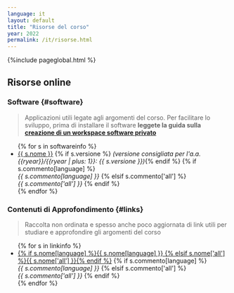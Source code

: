 ```yaml
---
language: it
layout: default
title: "Risorse del corso"
year: 2022
permalink: /it/risorse.html
---
```


{%include pageglobal.html %}


## Risorse online

### Software  {#software}

> Applicazioni utili legate agli argomenti del corso. Per facilitare lo sviluppo, prima di installare il software **leggete la guida sulla [creazione di un workspace software privato](/it/workspace)**

<ul>
{% for s in softwareinfo %}<li> 
<a href="{{ s.url }}">{{ s.nome }}</a>
{% if s.versione %}  <em>(versione consigliata per l'a.a. {{ryear}}/{{ryear | plus: 1}}: {{ s.versione }})</em>{% endif %}
{% if s.commento[language] %}   <br/><em>{{ s.commento[language] }}</em>
{% elsif s.commento['all'] %}   <br/><em>{{ s.commento['all'] }}</em> 
{% endif %}</li>{% endfor %}
</ul>

### Contenuti di Approfondimento {#links}

> Raccolta non ordinata e spesso anche poco aggiornata di link utili per studiare e approfondire gli argomenti del corso

<ul>
{% for s in linkinfo %}<li> 
<a href="{{ s.url }}">{% if s.nome[language] %}{{ s.nome[language] }}
{% elsif s.nome['all'] %}{{ s.nome['all'] }}{% endif %}</a>
{% if s.commento[language] %}   <br/><em>{{ s.commento[language] }}</em>
{% elsif s.commento['all'] %}   <br/><em>{{ s.commento['all'] }}</em> 
{% endif %}</li>{% endfor %}
</ul>

